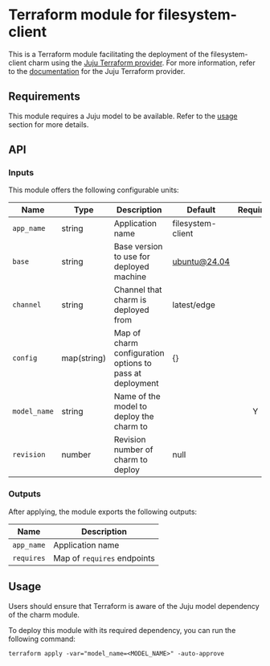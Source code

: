 # Terraform module for filesystem-client

This is a Terraform module facilitating the deployment of the filesystem-client charm using
the [Juju Terraform provider](https://github.com/juju/terraform-provider-juju).
For more information, refer to the
[documentation](https://registry.terraform.io/providers/juju/juju/latest/docs)
for the Juju Terraform provider.

## Requirements

This module requires a Juju model to be available. Refer to the [usage](#usage)
section for more details.

## API

### Inputs

This module offers the following configurable units:

| Name          | Type        | Description                                              | Default           | Required |
|---------------|-------------|----------------------------------------------------------|-------------------|:--------:|
| `app_name`    | string      | Application name                                         | filesystem-client |          |
| `base`        | string      | Base version to use for deployed machine                 | ubuntu@24.04      |          |
| `channel`     | string      | Channel that charm is deployed from                      | latest/edge       |          |
| `config`      | map(string) | Map of charm configuration options to pass at deployment | {}                |          |
| `model_name`  | string      | Name of the model to deploy the charm to                 |                   |    Y     |
| `revision`    | number      | Revision number of charm to deploy                       | null              |          |

### Outputs

After applying, the module exports the following outputs:

| Name       | Description                 |
|------------|-----------------------------|
| `app_name` | Application name            |
| `requires` | Map of `requires` endpoints |

## Usage

Users should ensure that Terraform is aware of the Juju model dependency of the
charm module.

To deploy this module with its required dependency, you can run
the following command:

```shell
terraform apply -var="model_name=<MODEL_NAME>" -auto-approve
```
